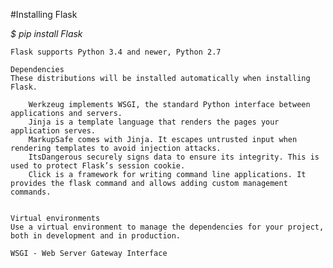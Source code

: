 #Installing Flask

_$ pip install Flask_

    Flask supports Python 3.4 and newer, Python 2.7
    
    Dependencies
    These distributions will be installed automatically when installing Flask.
    
        Werkzeug implements WSGI, the standard Python interface between applications and servers.
        Jinja is a template language that renders the pages your application serves.
        MarkupSafe comes with Jinja. It escapes untrusted input when rendering templates to avoid injection attacks.
        ItsDangerous securely signs data to ensure its integrity. This is used to protect Flask’s session cookie.
        Click is a framework for writing command line applications. It provides the flask command and allows adding custom management commands.
        
     
    Virtual environments
    Use a virtual environment to manage the dependencies for your project, both in development and in production.
    
    WSGI - Web Server Gateway Interface 